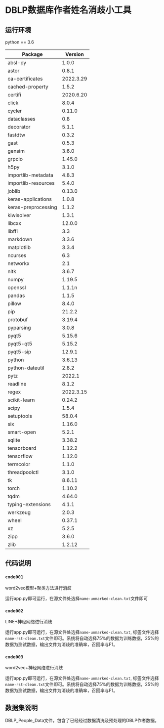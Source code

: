 # DBLP数据库作者姓名消歧小工具

## 运行环境

python == 3.6

| Package             | Version   |
| ------------------- | --------- |
| absl-py             | 1.0.0     |
| astor               | 0.8.1     |
| ca-certificates     | 2022.3.29 |
| cached-property     | 1.5.2     |
| certifi             | 2020.6.20 |
| click               | 8.0.4     |
| cycler              | 0.11.0    |
| dataclasses         | 0.8       |
| decorator           | 5.1.1     |
| fastdtw             | 0.3.2     |
| gast                | 0.5.3     |
| gensim              | 3.6.0     |
| grpcio              | 1.45.0    |
| h5py                | 3.1.0     |
| importlib-metadata  | 4.8.3     |
| importlib-resources | 5.4.0     |
| joblib              | 0.13.0    |
| keras-applications  | 1.0.8     |
| keras-preprocessing | 1.1.2     |
| kiwisolver          | 1.3.1     |
| libcxx              | 12.0.0    |
| libffi              | 3.3       |
| markdown            | 3.3.6     |
| matplotlib          | 3.3.4     |
| ncurses             | 6.3       |
| networkx            | 2.1       |
| nltk                | 3.6.7     |
| numpy               | 1.19.5    |
| openssl             | 1.1.1n    |
| pandas              | 1.1.5     |
| pillow              | 8.4.0     |
| pip                 | 21.2.2    |
| protobuf            | 3.19.4    |
| pyparsing           | 3.0.8     |
| pyqt5               | 5.15.6    |
| pyqt5-qt5           | 5.15.2    |
| pyqt5-sip           | 12.9.1    |
| python              | 3.6.13    |
| python-dateutil     | 2.8.2     |
| pytz                | 2022.1    |
| readline            | 8.1.2     |
| regex               | 2022.3.15 |
| scikit-learn        | 0.24.2    |
| scipy               | 1.5.4     |
| setuptools          | 58.0.4    |
| six                 | 1.16.0    |
| smart-open          | 5.2.1     |
| sqlite              | 3.38.2    |
| tensorboard         | 1.12.2    |
| tensorflow          | 1.12.0    |
| termcolor           | 1.1.0     |
| threadpoolctl       | 3.1.0     |
| tk                  | 8.6.11    |
| torch               | 1.10.2    |
| tqdm                | 4.64.0    |
| typing-extensions   | 4.1.1     |
| werkzeug            | 2.0.3     |
| wheel               | 0.37.1    |
| xz                  | 5.2.5     |
| zipp                | 3.6.0     |
| zlib                | 1.2.12    |



## 代码说明

### `code001`

word2vec模型+聚类方法进行消歧

运行app.py即可运行，在源文件处选择`name-unmarked-clean.txt`文件即可

### `code002`

LINE+神经网络进行消歧

运行app.py即可运行，在源文件处选择`name-unmarked-clean.txt`, 标签文件选择`name-rst-clean.txt`文件即可。系统将自动选择75%的数据为训练数据，25%的数据为测试数据，输出文件为消歧的准确率，召回率与F1。

### `code003`

word2vec+神经网络进行消歧

运行app.py即可运行，在源文件处选择`name-unmarked-clean.txt`, 标签文件选择`name-rst-clean.txt`文件即可。系统将自动选择75%的数据为训练数据，25%的数据为测试数据，输出文件为消歧的准确率，召回率与F1。



## 数据集说明

DBLP_People_Data文件，包含了已经经过数据清洗及预处理的DBLP作者数据。